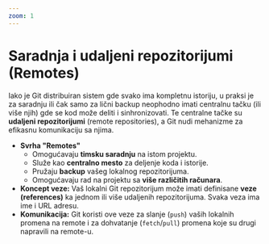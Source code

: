 ```yaml
---
zoom: 1
---
```


# Saradnja i udaljeni repozitorijumi (Remotes)

<v-click>

Iako je Git distribuiran sistem gde svako ima kompletnu istoriju, u praksi je za saradnju ili čak samo za lični backup 
neophodno imati centralnu tačku (ili više njih) gde se kod može deliti i sinhronizovati. Te centralne tačke su 
**udaljeni repozitorijumi** (remote repositories), a Git nudi mehanizme za efikasnu komunikaciju sa njima.

</v-click>

<v-clicks>

- **Svrha "Remotes"**
  - Omogućavaju **timsku saradnju** na istom projektu.
  - Služe kao **centralno mesto** za deljenje koda i istorije.
  - Pružaju **backup** vašeg lokalnog repozitorijuma.
  - Omogućavaju rad na projektu sa **više različitih računara**.
- **Koncept veze:** Vaš lokalni Git repozitorijum može imati definisane **veze (references)** ka jednom ili više udaljenih repozitorijuma. Svaka veza ima ime i URL adresu.
- **Komunikacija:** Git koristi ove veze za slanje (`push`) vaših lokalnih promena na remote i za dohvatanje (`fetch`/`pull`) promena koje su drugi napravili na remote-u.

</v-clicks>
